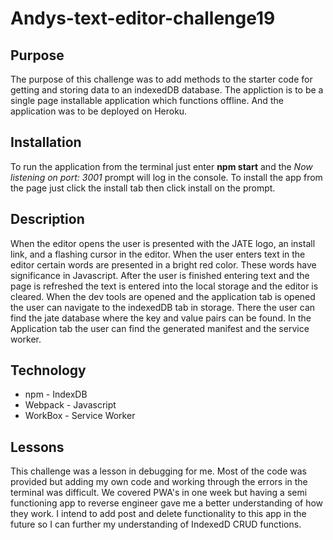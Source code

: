 # Andys-text-editor-challenge19
## Purpose
The purpose of this challenge was to add methods to the starter code for getting and storing data to an indexedDB database. The appliction is to be a single page installable application which functions offline. And the application was to be deployed on Heroku.
## Installation
To run the application from the terminal just enter **npm start** and the *Now listening on port: 3001* prompt will log in the console. To install the app from the page just click the install tab then click install on the prompt.
## Description
When the editor opens the user is presented with the JATE logo, an install link, and a flashing cursor in the editor. When the user enters text in the editor certain words are presented in a bright red color. These words have significance in Javascript. After the user is finished entering text and the page is refreshed the text is entered into the local storage and the editor is cleared. When the dev tools are opened and the application tab is opened the user can navigate to the indexedDB tab in storage. There the user can find the jate database where the key and value pairs can be found. In the Application tab the user can find the generated manifest and the service worker.

## Technology
- npm             - IndexDB
- Webpack         - Javascript
- WorkBox         - Service Worker
## Lessons
This challenge was a lesson in debugging for me. Most of the code was provided but adding my own code and working through the errors in the terminal was difficult. We covered PWA's in one week but having a semi functioning app to reverse engineer gave me a better understanding of how they work. I intend to add post and delete functionality to this app in the future so I can further my understanding of IndexedD CRUD functions.
